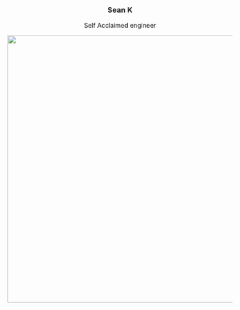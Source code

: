 <h3 align="center">Sean K</h3>
<p align="center"> Self Acclaimed engineer</p>
<p align="center">
<img src="https://github-readme-stats.vercel.app/api?username=SeanK27&show_icons=true&count_private=true&theme=merko&hide_border=true&hide=stars,issues&count_private=true" width="600">
</p>

